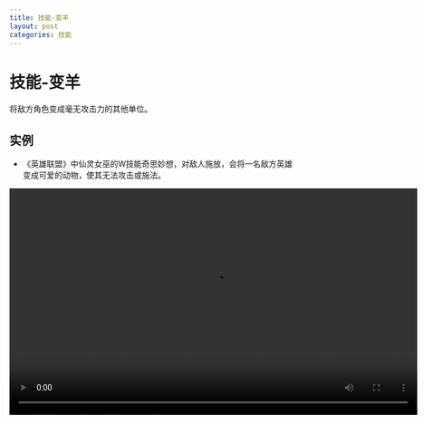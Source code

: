 ```yaml
---
title: 技能-变羊
layout: post
categories: 技能
---
```


# 技能-变羊
将敌方角色变成毫无攻击力的其他单位。

## 实例

- 《英雄联盟》中仙灵女巫的W技能奇思妙想，对敌人施放，会将一名敌方英雄变成可爱的动物，使其无法攻击或施法。

<video width="720" height="400" controls>
    <source src="{{ site.url }}/videos/变羊-仙灵女巫-露璐-W.webm" type="video/webm">
</video>
